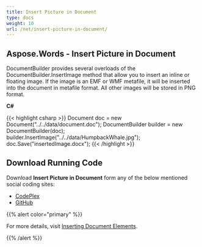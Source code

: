 ```yaml
---
title: Insert Picture in Document
type: docs
weight: 10
url: /net/insert-picture-in-document/
---
```


## **Aspose.Words - Insert Picture in Document**
DocumentBuilder provides several overloads of the DocumentBuilder.InsertImage method that allow you to insert an inline or floating image. If the image is an EMF or WMF metafile, it will be inserted into the document in metafile format. All other images will be stored in PNG format.

**C#**

{{< highlight csharp >}}
Document doc = new Document("../../data/document.doc");
DocumentBuilder builder = new DocumentBuilder(doc);
builder.InsertImage("../../data/HumpbackWhale.jpg");
doc.Save("insertedImage.docx");
{{< /highlight >}}
## **Download Running Code**
Download **Insert Picture in Document** form any of the below mentioned social coding sites:

- [CodePlex](https://asposenpoi.codeplex.com/downloads/get/1475294)
- [GitHub](https://github.com/aspose-words/Aspose.Words-for-.NET/releases/download/Aspose.Words_Features_Missing_in_NPOI_v_1.0/Insert.Picture.in.Word.Document.Aspose.Words.zip)

{{% alert color="primary" %}} 

For more details, visit [Inserting Document Elements](http://www.aspose.com/docs/display/wordsnet/Inserting+Document+Elements).

{{% /alert %}}
